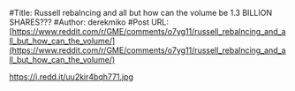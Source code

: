 #Title: Russell rebalncing and all but how can the volume be 1.3 BILLION SHARES???
#Author: derekmiko
#Post URL: [https://www.reddit.com/r/GME/comments/o7yg11/russell_rebalncing_and_all_but_how_can_the_volume/](https://www.reddit.com/r/GME/comments/o7yg11/russell_rebalncing_and_all_but_how_can_the_volume/)


https://i.redd.it/uu2kir4bqh771.jpg